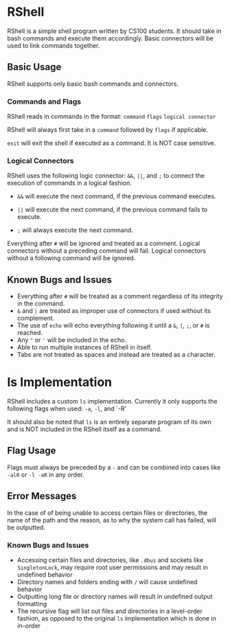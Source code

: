 # RShell

RShell is a simple shell program written by CS100 students. It should take in bash commands
and execute them accordingly. Basic connectors will be used to link commands together.

## Basic Usage

RShell supports only basic bash commands and connectors.

### Commands and Flags

RShell reads in commands in the format: `command` `flags` `logical connector`

RShell will always first take in a `command` followed by `flags` if applicable.

`exit` will exit the shell if executed as a command. It is NOT case sensitive.

### Logical Connectors

RShell uses the following logic connector: `&&`, `||`, and `;` to connect the execution of commands in a logical fashion.

- `&&` will execute the next command, if the previous command executes.

- `||` will execute the next command, if the previous command fails to execute.

- `;` will always execute the next command.

Everything after `#` will be ignored and treated as a comment. Logical connectors without a preceding command will fail. Logical connectors without a following command will be ignored.

## Known Bugs and Issues

- Everything after `#` will be treated as a comment regardless of its integrity in the command.
- `&` and `|` are treated as improper use of connectors if used without its complement.
- The use of `echo` will echo everything following it until a `&`, `|`, `;`, or `#` is reached.
- Any `"` or `'` will be included in the echo.
- Able to run multiple instances of RShell in itself.
- Tabs are not treated as spaces and instead are treated as a character.

# ls Implementation

RShell includes a custom `ls` implementation. Currently it only supports the following flags
when used: `-a`, `-l`, and `-R'

It should also be noted that `ls` is an entirely separate program of its own and is NOT included in
the RShell itself as a command.

## Flag Usage

Flags must always be preceded by a `-` and can be combined into cases like `-alR` or `-l -aR` in any
order.

## Error Messages

In the case of of being unable to access certain files or directories, the name of the path and the
reason, as to why the system call has failed, will be outputted.

### Known Bugs and Issues

- Accessing certain files and directories, like `.dbus` and sockets like `SingletonLock`, may require root user permissions and may result in undefined behavior
- Directory names and folders ending with `/` will cause undefined behavior
- Outputting long file or directory names will result in undefined output formatting
- The recursive flag will list out files and directories in a level-order fashion, as opposed to the original `ls` implementation which is done in in-order
